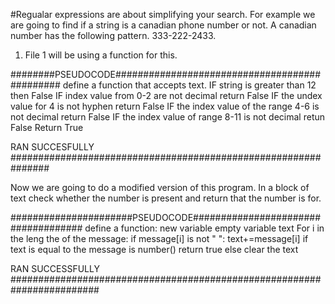 #Regualar expressions are about simplifying your search.
  For example we are going to find if a string is a canadian phone number or not. A canadian number has the following pattern. 333-222-2433.

1. File 1 will be using a function for this.

########PSEUDOCODE##############################################
define a function that accepts text.
IF string is greater than 12 then False
IF index value from 0-2 are not decimal return False
IF the undex value for 4 is not hyphen return False
IF the index value of the range 4-6 is not decimal return False
IF the index value of range 8-11 is not decimal retun False
Return True

RAN SUCCESFULLY
###############################################################

Now we are going to do a modified version of this program. In a block of text check whether the number is present and return that the number is for.

######################PSEUDOCODE####################################
define a function:
    new variable  empty variable text
    For i in the leng the of the message:
        if message[i] is not " ":
            text+=message[i]
            if text is equal to the message is number() return true
        else clear the text

RAN SUCCESSFULLY
########################################################################   
